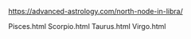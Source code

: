 
https://advanced-astrology.com/north-node-in-libra/

Pisces.html
Scorpio.html
Taurus.html
Virgo.html










